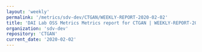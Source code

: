 ```yaml
---
layout: 'weekly'
permalink: '/metrics/sdv-dev/CTGAN/WEEKLY-REPORT-2020-02-02'
title: 'DAI Lab OSS Metrics Metrics report for CTGAN | WEEKLY-REPORT-2020-02-02'
organization: 'sdv-dev'
repository: 'CTGAN'
current_date: '2020-02-02'
---
```

